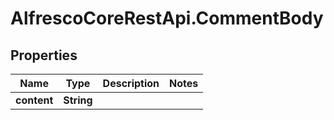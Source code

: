 # AlfrescoCoreRestApi.CommentBody

## Properties
Name | Type | Description | Notes
------------ | ------------- | ------------- | -------------
**content** | **String** |  | 


